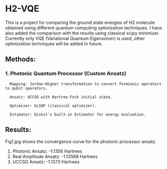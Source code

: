 # H2-VQE
This is a project for comparing the ground state energies of H2 molecule obtained using different quantum computing optimization techniques. I have also added the comparison with the results using classical scipy minimizer. Currently only VQE (Variational Quantum Eigensolver) is used, other optimization techniques will be added in future.

## Methods:
  ### 1. Photonic Quantum Processor (Custom Ansatz)

      Mapping: Jordan-Wigner transformation to convert fermionic operators to qubit operators.
      
      Ansatz: UCCSD with Hartree-Fock initial state.
      
      Optimizer: SLSQP (classical optimizer).
      
      Estimator: Qiskit's built-in Estimator for energy evaluation.
  

## Results:
Fig1.jpg shows the convergence curve for the photonic processor ansatz.

1. Photonic Ansatz: -1.1356 Hartrees
2. Real Amplitude Ansatz: -1.13568 Hartrees
3. UCCSD Ansatz: -1.1373 Hartrees
